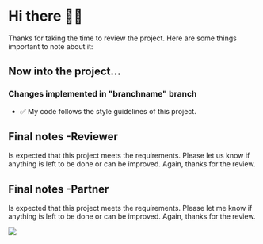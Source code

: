 # Hi there 👋🏻

Thanks for taking the time to review the project. Here are some things important to note about it:

## Now into the project...

### Changes implemented in "branchname" branch

- ✅ My code follows the style guidelines of this project.

## Final notes -Reviewer

Is expected that this project meets the requirements. Please let us know if anything is left to be done or can be improved. Again, thanks for the review.

## Final notes -Partner

Is expected that this project meets the requirements. Please let me know if anything is left to be done or can be improved. Again, thanks for the review.

<img src="https://media4.giphy.com/media/yJFeycRK2DB4c/giphy.gif"/>
